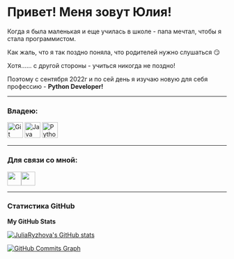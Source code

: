 
Привет! Меня зовут Юлия!
============================================================================================================================
Когда я была маленькая и еще училась в школе - папа мечтал, чтобы я стала программистом. 

Как жаль, что я так поздно поняла, что родителей нужно слушаться :smirk:

Хотя...... с другой стороны - учиться никогда не поздно! 

Поэтому с сентября 2022г и по сей день я изучаю новую для себя профессию - **Python Developer!**

---


### Владею:

<p align="left">
<a href="https://git-scm.com/" target="_blank" rel="noreferrer"><img src="https://raw.githubusercontent.com/danielcranney/readme-generator/main/public/icons/skills/git-colored.svg" width="36" height="36" alt="Git" /></a>
<a href="https://www.oracle.com/java/" target="_blank" rel="noreferrer"><img src="https://raw.githubusercontent.com/danielcranney/readme-generator/main/public/icons/skills/java-colored.svg" width="36" height="36" alt="Java" /></a>
<a href="https://www.python.org/" target="_blank" rel="noreferrer"><img src="https://raw.githubusercontent.com/danielcranney/readme-generator/main/public/icons/skills/python-colored.svg" width="36" height="36" alt="Python" /></a>
</p>

---


### Для связи со мной:
<a href="https://t.me/julyss88" target="_blank" rel="noreferrer"><img src="https://i.pinimg.com/originals/52/f6/4b/52f64b4f80b236249b40048a9b63d27d.png" width="32" height="32" /></a><a href="https://vk.com/julys" target="_blank" rel="noreferrer"><img src="https://deskmed.ru/wp-content/files/photo-2-1536x1536.png" width="32" height="32" /></a></p>

---


### Статистика GitHub

<b>My GitHub Stats</b>

<a href="http://www.github.com/JuliaRyzhova"><img src="https://github-readme-stats.vercel.app/api?username=JuliaRyzhova&show_icons=true&hide=issues,&count_private=true&title_color=0891b2&text_color=ffffff&icon_color=0891b2&bg_color=1c1917&hide_border=true&show_icons=true" alt="JuliaRyzhova's GitHub stats" /></a>

<a href="http://www.github.com/JuliaRyzhova"><img src="https://github-readme-activity-graph.cyclic.app/graph?username=JuliaRyzhova&bg_color=1c1917&color=ffffff&line=0891b2&point=ffffff&area_color=1c1917&area=true&hide_border=true&custom_title=GitHub%20Commits%20Graph" alt="GitHub Commits Graph" /></a>
